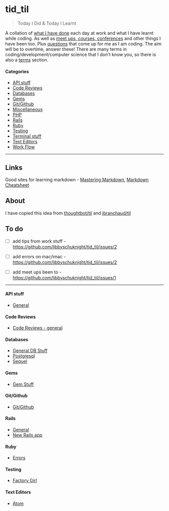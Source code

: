 # tid_til
> Today I Did & Today I Learnt

A collation of [what I have done](tid.md) each day at work and what I have learnt while coding.
As well as [meet ups, courses, conferences](courses_etc.md) and other things I have been too.
Plus [questions](questions.md) that come up for me as I am coding. The aim will be to overtime, answer these!
There are many terms in coding/development/computer science that I don't know you, so there is also a [terms](terms.md) section.

#### Categories
- [API stuff](#api-stuff)
- [Code Reviews](#code-reviews)
- [Databases](#databases)
- [Gems](#gems)
- [Git/Github](#gitgithub)
- [Miscellaneous](miscellaneous.md)
- [PHP](php.md)
- [Rails](#rails)
- [Ruby](#ruby)
- [Testing](#testing)
- [Terminal stuff](/terminal/terminal_stuff.md)
- [Text Editors](#text-editors)
- [Work Flow](work_flow.md)

---
## Links

Good sites for learning markdown - [Mastering Markdown](https://guides.github.com/features/mastering-markdown/), [Markdown Cheatsheet
](https://github.com/adam-p/markdown-here/wiki/Markdown-Cheatsheet)

## About

I have copied this idea from [thoughtbot/til](https://github.com/thoughtbot/til) and [jbranchaud/til](https://github.com/jbranchaud/til)

## To do
- [ ] add tips from work stuff - https://github.com/libbyschuknight/tid_til/issues/2
- [ ] add errors on mac/imac - https://github.com/libbyschuknight/tid_til/issues/2
- [ ] add meet ups been to - https://github.com/libbyschuknight/tid_til/issues/1


---
#### API stuff
- [General](api_stuff/general.md)

#### Code Reviews
- [Code Reviews - general](code_reviews/code_reviews_general.md)

#### Databases
- [General DB Stuff](databases/databases.md)
- [Postgresql](databases/postgresql.md)
- [Sequel](databases/sequel.md)

#### Gems
- [Gem Stuff](/gems/gem_stuff.md)

#### Git/Github
- [Git/Github](/git_github/git.md)

#### Rails
- [General](/rails/rails.md)
- [New Rails app](/rails/new_rails_app.md)

#### Ruby
- [Errors](/ruby/errors.md)

#### Testing
- [Factory Girl](/testing/factory_girl.md)

#### Text Editors
- [Atom](/text_editors/atom.md)
